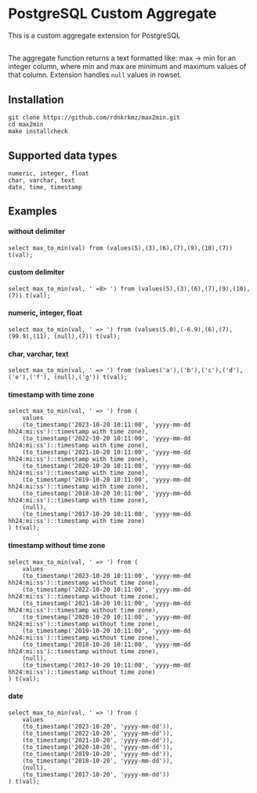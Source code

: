 # PostgreSQL Custom Aggregate
This is a custom aggregate extension for PostgreSQL

## 
The aggregate function returns a text formatted like: max -> min for an integer column, where min and max are minimum and maximum values of that column. 
Extension handles ```null``` values in rowset.

## Installation
```
git clone https://github.com/rdnkrkmz/max2min.git
cd max2min
make installcheck
```
## Supported data types
```
numeric, integer, float
char, varchar, text
date, time, timestamp
```

## Examples
#### without delimiter
```
select max_to_min(val) from (values(5),(3),(6),(7),(9),(10),(7)) t(val);
```
#### custom delimiter
```
select max_to_min(val, ' =8> ') from (values(5),(3),(6),(7),(9),(10),(7)) t(val);
```
#### numeric, integer, float
```
select max_to_min(val, ' => ') from (values(5.0),(-6.9),(6),(7),(99.9),(11), (null),(7)) t(val);
```
#### char, varchar, text
```
select max_to_min(val, ' => ') from (values('a'),('b'),('c'),('d'),('e'),('f'), (null),('g')) t(val);
```
#### timestamp with time zone
```
select max_to_min(val, ' => ') from (
    values
    (to_timestamp('2023-10-20 10:11:00', 'yyyy-mm-dd hh24:mi:ss')::timestamp with time zone),
    (to_timestamp('2022-10-20 10:11:00', 'yyyy-mm-dd hh24:mi:ss')::timestamp with time zone),
    (to_timestamp('2021-10-20 10:11:00', 'yyyy-mm-dd hh24:mi:ss')::timestamp with time zone),
    (to_timestamp('2020-10-20 10:11:00', 'yyyy-mm-dd hh24:mi:ss')::timestamp with time zone),
    (to_timestamp('2019-10-20 10:11:00', 'yyyy-mm-dd hh24:mi:ss')::timestamp with time zone),
    (to_timestamp('2018-10-20 10:11:00', 'yyyy-mm-dd hh24:mi:ss')::timestamp with time zone),
    (null),
    (to_timestamp('2017-10-20 10:11:00', 'yyyy-mm-dd hh24:mi:ss')::timestamp with time zone)
) t(val);
```
#### timestamp without time zone
```
select max_to_min(val, ' => ') from (
    values
    (to_timestamp('2023-10-20 10:11:00', 'yyyy-mm-dd hh24:mi:ss')::timestamp without time zone),
    (to_timestamp('2022-10-20 10:11:00', 'yyyy-mm-dd hh24:mi:ss')::timestamp without time zone),
    (to_timestamp('2021-10-20 10:11:00', 'yyyy-mm-dd hh24:mi:ss')::timestamp without time zone),
    (to_timestamp('2020-10-20 10:11:00', 'yyyy-mm-dd hh24:mi:ss')::timestamp without time zone),
    (to_timestamp('2019-10-20 10:11:00', 'yyyy-mm-dd hh24:mi:ss')::timestamp without time zone),
    (to_timestamp('2018-10-20 10:11:00', 'yyyy-mm-dd hh24:mi:ss')::timestamp without time zone),
    (null),
    (to_timestamp('2017-10-20 10:11:00', 'yyyy-mm-dd hh24:mi:ss')::timestamp without time zone)
) t(val);
```
#### date
```
select max_to_min(val, ' => ') from (
    values
    (to_timestamp('2023-10-20', 'yyyy-mm-dd')),
    (to_timestamp('2022-10-20', 'yyyy-mm-dd')),
    (to_timestamp('2021-10-20', 'yyyy-mm-dd')),
    (to_timestamp('2020-10-20', 'yyyy-mm-dd')),
    (to_timestamp('2019-10-20', 'yyyy-mm-dd')),
    (to_timestamp('2018-10-20', 'yyyy-mm-dd')),
    (null),
    (to_timestamp('2017-10-20', 'yyyy-mm-dd'))
) t(val);
```
